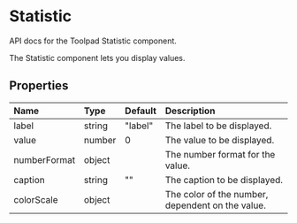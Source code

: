 <!-- This file has been auto-generated using `yarn docs:build:api`. -->

# Statistic

<p class="description">API docs for the Toolpad Statistic component.</p>

The Statistic component lets you display values.

## Properties

| Name                                        | Type                                  | Default                                   | Description                                      |
| :------------------------------------------ | :------------------------------------ | :---------------------------------------- | :----------------------------------------------- |
| <span class="prop-name">label</span>        | <span class="prop-type">string</span> | <span class="prop-default">"label"</span> | The label to be displayed.                       |
| <span class="prop-name">value</span>        | <span class="prop-type">number</span> | <span class="prop-default">0</span>       | The value to be displayed.                       |
| <span class="prop-name">numberFormat</span> | <span class="prop-type">object</span> |                                           | The number format for the value.                 |
| <span class="prop-name">caption</span>      | <span class="prop-type">string</span> | <span class="prop-default">""</span>      | The caption to be displayed.                     |
| <span class="prop-name">colorScale</span>   | <span class="prop-type">object</span> |                                           | The color of the number, dependent on the value. |
